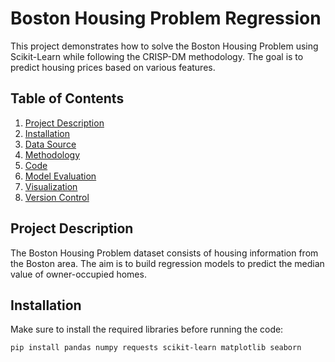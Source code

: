 # Boston Housing Problem Regression

This project demonstrates how to solve the Boston Housing Problem using Scikit-Learn while following the CRISP-DM methodology. The goal is to predict housing prices based on various features.

## Table of Contents
1. [Project Description](#project-description)
2. [Installation](#installation)
3. [Data Source](#data-source)
4. [Methodology](#methodology)
5. [Code](#code)
6. [Model Evaluation](#model-evaluation)
7. [Visualization](#visualization)
8. [Version Control](#version-control)

## Project Description
The Boston Housing Problem dataset consists of housing information from the Boston area. The aim is to build regression models to predict the median value of owner-occupied homes.

## Installation
Make sure to install the required libraries before running the code:

```bash
pip install pandas numpy requests scikit-learn matplotlib seaborn
```